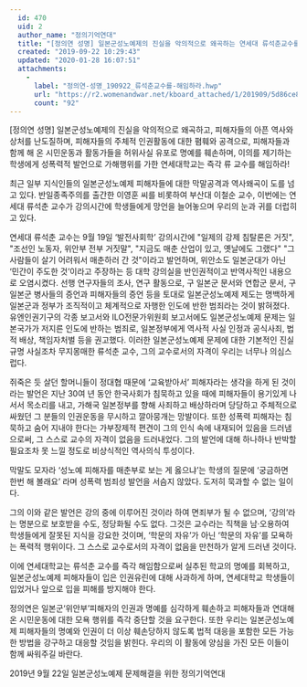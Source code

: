 ```yaml
---
  id: 470
  uid: 2
  author_name: "정의기억연대"
  title: "[정의연 성명] 일본군성노예제의 진실을 악의적으로 왜곡하는 연세대 류석춘교수를 규탄하며 학교는 류 교수를 즉각 해임하라!"
  created: "2019-09-22 10:29:43"
  updated: "2020-01-28 16:07:51"
  attachments: 
    - 
      label: "정의연-성명_190922_류석춘교수를-해임하라.hwp"
      url: "https://r2.womenandwar.net/kboard_attached/1/201909/5d86ce87b33c79470469.hwp"
      count: "92"
---
```

\[정의연 성명\] 일본군성노예제의 진실을 악의적으로 왜곡하고, 
피해자들의 아픈 역사와 상처를 난도질하며, 
피해자들의 주체적 인권활동에 대한 폄훼와 공격으로,
피해자들과 함께 해 온 시민운동과 활동가들을 허위사실 유포로 명예를 훼손하며,
이의를 제기하는 학생에게 성폭력적 발언으로 가해행위를 가한
연세대학교는 즉각 류 교수를 해임하라! 

최근 일부 지식인들의 일본군성노예제 피해자들에 대한 막말공격과 역사왜곡이 도를 넘고 있다. 반일종족주의를 출간한 이영훈 씨를 비롯하여 부산대 이철순 교수, 이번에는 연세대 류석춘 교수가 강의시간에 학생들에게 망언을 늘어놓으며 우리의 눈과 귀를 더럽히고 있다.

연세대 류석춘 교수는 9월 19일 ‘발전사회학’ 강의시간에 "일제의 강제 침탈론은 거짓", "조선인 노동자, 위안부 전부 거짓말", "지금도 매춘 산업이 있고, 옛날에도 그랬다" "그 사람들이 살기 어려워서 매춘하러 간 것"이라고 발언하며, 위안소도 일본군대가 아닌 ‘민간이 주도한 것’이라고 주장하는 등 대학 강의실을 반인권적이고 반역사적인 내용으로 오염시켰다.
선행 연구자들의 조사, 연구 활동으로, 구 일본군 문서와 연합군 문서, 구 일본군 병사들의 증언과 피해자들의 증언 등을 토대로 일본군성노예제 제도는 명백하게 일본군과 정부가 조직적이고 체계적으로 자행한 인도에 반한 범죄라는 것이 밝혀졌다. 유엔인권기구의 각종 보고서와 ILO전문가위원회 보고서에도 일본군성노예제 문제는 일본국가가 저지른 인도에 반하는 범죄로, 일본정부에게 역사적 사실 인정과 공식사죄, 법적 배상, 책임자처벌 등을 권고했다. 이러한 일본군성노예제 문제에 대한 기본적인 진실규명 사실조차 무지몽매한 류석춘 교수, 그의 교수로서의 자격이 우리는 너무나 의심스럽다. 

쥐죽은 듯 살던 할머니들이 정대협 때문에 ‘교육받아서’ 피해자라는 생각을 하게 된 것이라는 발언은 지난 30여 년 동안 한국사회가 침묵하고 있을 때에 피해자들이 용기있게 나서서 목소리를 내고, 가해국 일본정부를 향해 사죄하고 배상하라며 당당하고 주체적으로 싸웠던 그 분들의 인권운동을 무시하고 깔아뭉개는 망발이다. 또한 성폭력 피해자는 침묵하고 숨어 지내야 한다는 가부장제적 편견이 그의 인식 속에 내재되어 있음을 드러냄으로써, 그 스스로 교수의 자격이 없음을 드러내었다. 그의 발언에 대해 하나하나 반박할 필요조차 못 느낄 정도로 비상식적인 역사의식 투성이다. 

막말도 모자라 ‘성노예 피해자를 매춘부로 보는 게 옳으냐’는 학생의 질문에 ‘궁금하면 한번 해 볼래요’ 라며 성폭력 범죄성 발언을 서슴지 않았다. 도저히 묵과할 수 없는 일이다. 

그의 이와 같은 발언은 강의 중에 이루어진 것이라 하여 면죄부가 될 수 없으며, ‘강의’라는 명분으로 보호받을 수도, 정당화될 수도 없다. 그것은 교수라는 직책을 남·오용하여 학생들에게 잘못된 지식을 강요한 것이며, ‘학문의 자유’가 아닌 ‘학문의 자유’를 모욕하는 폭력적 행위이다. 그 스스로 교수로서의 자격이 없음을 만천하가 알게 드러낸 것이다. 

이에 연세대학교는 류석춘 교수를 즉각 해임함으로써 실추된 학교의 명예를 회복하고, 일본군성노예제 피해자들이 입은 인권유린에 대해 사과하게 하며, 연세대학교 학생들이 입었거나 앞으로 입을 피해를 방지해야 한다. 

정의연은 일본군‘위안부’피해자의 인권과 명예를 심각하게 훼손하고 피해자들과 연대해 온 시민운동에 대한 모욕 행위를 즉각 중단할 것을 요구한다. 또한 우리는 일본군성노예제 피해자들의 명예와 인권이 더 이상 훼손당하지 않도록 법적 대응을 포함한 모든 가능한 방법을 강구하고 대응할 것임을 밝힌다. 우리의 이 활동에 양심을 가진 모든 이들이 함께 싸워주길 바란다. 

2019년 9월 22일 
일본군성노예제 문제해결을 위한 정의기억연대